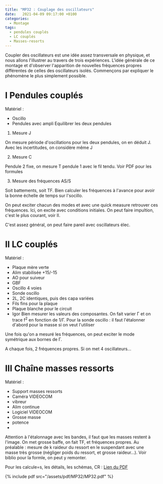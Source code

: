```yaml
---
title: "MP32 : Couplage des oscillateurs"
date:   2021-04-09 09:17:00 +0100
categories:
  - Montage
tags:
  - pendules couplés
  - LC couplés
  - Masses-resorts
---
```


Coupler des oscillateurs est une idée assez transversale en physique, et nous allons l'illustrer
au travers de trois expériences. L'idée générale de ce montage et d'observer l'apparition de nouvelles
fréquences propres différentes de celles des oscillateurs isolés. Commençons par expliquer le
phénomène le plus simplement possible.

# I Pendules couplés

Matériel : 
- Oscillo
- Pendules avec ampli
Equilibrer les deux pendules

1) Mesure J

On mesure période d'oscillations pour les deux pendules, on en déduit J. Avec les incertitudes, on considère même J

2) Mesure C

Pendule 2 fixe, on mesure T pendule 1 avec le fil tendu. Voir PDF pour les formules

3) Mesure des fréquences AS/S 

Soit battements, soit TF. Bien calculer les fréquences à l'avance pour avoir la bonne échelle de temps sur l'socillo.

On peut exciter chacun des modes et avec une quick measure retrouver ces fréquences. Ici, on excite avec conditions initiales. On peut faire impultion, c'est le plus courant, voir II.

C'est assez général, on peut faire pareil avec oscillateurs élec.

# II LC couplés
Matériel : 
- Plaque mère verte
- Alim stabilisée +15/-15
- AO pour suiveur
- GBF
- Oscillo 4 voies
- Sonde oscillo
- 2L, 2C identiques, puis des capa variées
- Fils fins pour la plaque
- Plaque blanche pour le circuit
- Igor
Bien mesurer les valeurs des composantes. On fait varier &Gamma; et on trace f<sup>2</sup> en fonction de 1/&Gamma;. 
Pour la sonde oscillo : il faut l'étalonner d'abord pour la masse si on veut l'utiliser

Une fois qu'on a mesuré les fréquences, on peut exciter le mode symétrique aux bornes de &Gamma;.

A chaque fois, 2 fréquences propres. Si on met 4 oscillateurs...

# III Chaîne masses ressorts

Matériel : 
- Support masses ressorts
- Caméra VIDEOCOM
- vibreur
- Alim continue
- Logiciel VIDEOCOM
- Grosse masse
- potence
- 
Attention à l'étalonnage avec les bandes, il faut que les masses restent à l'image. On met grosse baffe, on fait TF, et fréquences propres. Au préalable : mesure de k raideur du ressort en le suspendant avec une masse très grosse (négliger poids du ressort, et grosse raideur...). Voir biblio pour la formle, on peut y remonter.

Pour les calcule=s, les détails, les schémas, CR  : [Lien du PDF](/assets/pdf/MP32/MP32.pdf)

{% include pdf src="/assets/pdf/MP32/MP32.pdf" %}

